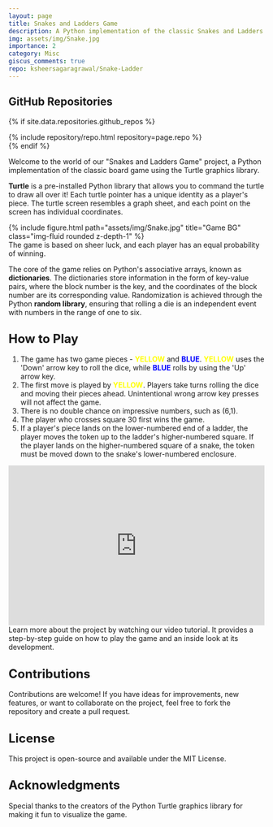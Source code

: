 ```yaml
---
layout: page
title: Snakes and Ladders Game
description: A Python implementation of the classic Snakes and Ladders game using Turtle graphics.
img: assets/img/Snake.jpg
importance: 2
category: Misc
giscus_comments: true
repo: ksheersagaragrawal/Snake-Ladder
---
```


## GitHub Repositories

{% if site.data.repositories.github_repos %}
<div class="repositories d-flex flex-wrap flex-md-row flex-column justify-content-between align-items-center">
    {% include repository/repo.html repository=page.repo %}
</div>
{% endif %}

Welcome to the world of our "Snakes and Ladders Game" project, a Python implementation of the classic board game using the Turtle graphics library.

**Turtle** is a pre-installed Python library that allows you to command the turtle to draw all over it! Each turtle pointer has a unique identity as a player's piece. The turtle screen resembles a graph sheet, and each point on the screen has individual coordinates.

<div class="row text-center">
    <div class="col-sm mt-3 mt-md-0">
        {% include figure.html path="assets/img/Snake.jpg" title="Game BG" class="img-fluid rounded z-depth-1" %}
    </div>
</div>
<div class="caption">
    The game is based on sheer luck, and each player has an equal probability of winning.
</div>

The core of the game relies on Python's associative arrays, known as **dictionaries**. The dictionaries store information in the form of key-value pairs, where the block number is the key, and the coordinates of the block number are its corresponding value. Randomization is achieved through the Python **random library**, ensuring that rolling a die is an independent event with numbers in the range of one to six.

## <span style="font-size: 24px;font-weight: bold;">How to Play</span>

1. The game has two game pieces - <span style="color: yellow; font-weight: bold;">YELLOW</span> and <span style="color: blue; font-weight: bold;">BLUE</span>. <span style="color: yellow; font-weight: bold;">YELLOW</span> uses the 'Down' arrow key to roll the dice, while <span style="color: blue; font-weight: bold;">BLUE</span> rolls by using the 'Up' arrow key.
2. The first move is played by <span style="color: yellow; font-weight: bold;">YELLOW</span>. Players take turns rolling the dice and moving their pieces ahead. Unintentional wrong arrow key presses will not affect the game.
3. There is no double chance on impressive numbers, such as (6,1).
4. The player who crosses square 30 first wins the game.
5. If a player's piece lands on the lower-numbered end of a ladder, the player moves the token up to the ladder's higher-numbered square. If the player lands on the higher-numbered square of a snake, the token must be moved down to the snake's lower-numbered enclosure.

<div class="row">
    <div class="col-sm">
        <iframe width="100%" height="315" src="https://www.youtube.com/embed/bjgOrAyTI5A" frameborder="0" allowfullscreen></iframe>
    </div>
</div>
<div class="caption">
    Learn more about the project by watching our video tutorial. It provides a step-by-step guide on how to play the game and an inside look at its development.
</div>

## <span style="font-size: 24px;font-weight: bold;">Contributions</span>

Contributions are welcome! If you have ideas for improvements, new features, or want to collaborate on the project, feel free to fork the repository and create a pull request.

## <span style="font-size: 24px;font-weight: bold;">License</span>

This project is open-source and available under the MIT License.

## <span style="font-size: 24px;font-weight: bold;">Acknowledgments</span>

Special thanks to the creators of the Python Turtle graphics library for making it fun to visualize the game.




